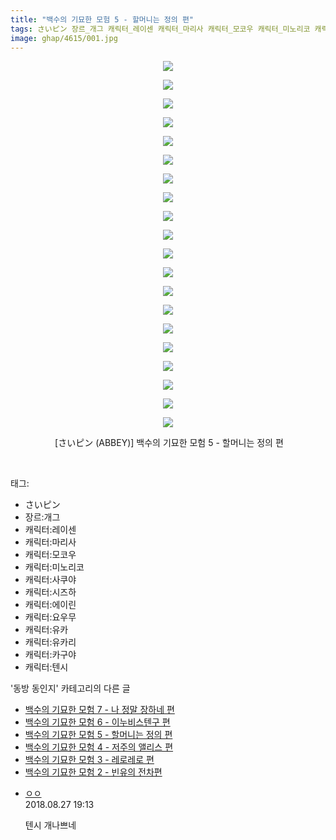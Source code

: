 ```yaml
---
title: "백수의 기묘한 모험 5 - 할머니는 정의 편"
tags: さいピン 장르_개그 캐릭터_레이센 캐릭터_마리사 캐릭터_모코우 캐릭터_미노리코 캐릭터_사쿠야 캐릭터_시즈하 캐릭터_에이린 캐릭터_요우무 캐릭터_유카 캐릭터_유카리 캐릭터_카구야 캐릭터_텐시 ABBEY 동방_동인지
image: ghap/4615/001.jpg
---
```

<div class="article">
<p style="text-align: center; clear: none; float: none;"><img src="{{ site.nasurl }}/ghap/4615/001.jpg"/></p>
<p style="text-align: center; clear: none; float: none;"><img src="{{ site.nasurl }}/ghap/4615/002.jpg"/></p>
<p style="text-align: center; clear: none; float: none;"><img src="{{ site.nasurl }}/ghap/4615/003.jpg"/></p>
<p style="text-align: center; clear: none; float: none;"><img src="{{ site.nasurl }}/ghap/4615/004.jpg"/></p>
<p style="text-align: center; clear: none; float: none;"><img src="{{ site.nasurl }}/ghap/4615/005.jpg"/></p>
<p style="text-align: center; clear: none; float: none;"><img src="{{ site.nasurl }}/ghap/4615/006.jpg"/></p>
<p style="text-align: center; clear: none; float: none;"><img src="{{ site.nasurl }}/ghap/4615/007.jpg"/></p>
<p style="text-align: center; clear: none; float: none;"><img src="{{ site.nasurl }}/ghap/4615/008.jpg"/></p>
<p style="text-align: center; clear: none; float: none;"><img src="{{ site.nasurl }}/ghap/4615/009.jpg"/></p>
<p style="text-align: center; clear: none; float: none;"><img src="{{ site.nasurl }}/ghap/4615/010.jpg"/></p>
<p style="text-align: center; clear: none; float: none;"><img src="{{ site.nasurl }}/ghap/4615/011.jpg"/></p>
<p style="text-align: center; clear: none; float: none;"><img src="{{ site.nasurl }}/ghap/4615/012.jpg"/></p>
<p style="text-align: center; clear: none; float: none;"><img src="{{ site.nasurl }}/ghap/4615/013.jpg"/></p>
<p style="text-align: center; clear: none; float: none;"><img src="{{ site.nasurl }}/ghap/4615/014.jpg"/></p>
<p style="text-align: center; clear: none; float: none;"><img src="{{ site.nasurl }}/ghap/4615/015.jpg"/></p>
<p style="text-align: center; clear: none; float: none;"><img src="{{ site.nasurl }}/ghap/4615/016.jpg"/></p>
<p style="text-align: center; clear: none; float: none;"><img src="{{ site.nasurl }}/ghap/4615/017.jpg"/></p>
<p style="text-align: center; clear: none; float: none;"><img src="{{ site.nasurl }}/ghap/4615/018.jpg"/></p>
<p style="text-align: center; clear: none; float: none;"><img src="{{ site.nasurl }}/ghap/4615/019.jpg"/></p>
<p style="text-align: center; clear: none; float: none;"><img src="{{ site.nasurl }}/ghap/4615/020.jpg"/></p>
<p style="text-align: center; clear: none; float: none;"> [さいピン (ABBEY)] 백수의 기묘한 모험 5 - 할머니는 정의 편</p>
<p><br/></p>
</div><div class="tagTrail">
<p>태그: </p>
<ul>
<li>さいピン</li>
<li>장르:개그</li>
<li>캐릭터:레이센</li>
<li>캐릭터:마리사</li>
<li>캐릭터:모코우</li>
<li>캐릭터:미노리코</li>
<li>캐릭터:사쿠야</li>
<li>캐릭터:시즈하</li>
<li>캐릭터:에이린</li>
<li>캐릭터:요우무</li>
<li>캐릭터:유카</li>
<li>캐릭터:유카리</li>
<li>캐릭터:카구야</li>
<li>캐릭터:텐시</li>
</ul>
</div><div class="another">
<p>'동방 동인지' 카테고리의 다른 글</p>
<ul>
<li><a href="/2018-08-26-ghap_4617">백수의 기묘한 모험 7 - 나 정말 장하네 편</a></li>
<li><a href="/2018-08-26-ghap_4616">백수의 기묘한 모험 6 - 이누비스텐구 편</a></li>
<li><a href="/2018-08-26-ghap_4615">백수의 기묘한 모험 5 - 할머니는 정의 편</a></li>
<li><a href="/2018-08-26-ghap_4614">백수의 기묘한 모험 4 - 저주의 앨리스 편</a></li>
<li><a href="/2018-08-26-ghap_4613">백수의 기묘한 모험 3 - 레로레로 편</a></li>
<li><a href="/2018-08-26-ghap_4612">백수의 기묘한 모험 2 - 빈유의 전차편</a></li>
</ul>
</div><div class="cb_module cb_fluid">
<div class="cb_wrt cb_profile">
<div class="comment">
<ul>
<li class="cb_thumb_off" id="comment15319005">
<div class="cb_comment_area">
<div class="cb_info_area">
<div class="cb_section">
<span class="cb_nick_name"> <a href="http://." onclick="return openLinkInNewWindow(this)">ㅇㅇ</a></span>
</div>
<div class="cb_section">
<span class="cb_date">2018.08.27 19:13 </span>
</div>
</div>
<div class="cb_dsc_comment">
<p class="cb_dsc">
											텐시 개나쁘네
										</p>
</div>
</div></li>
</ul>
</div>
</div><!-- commentList close -->
</div>